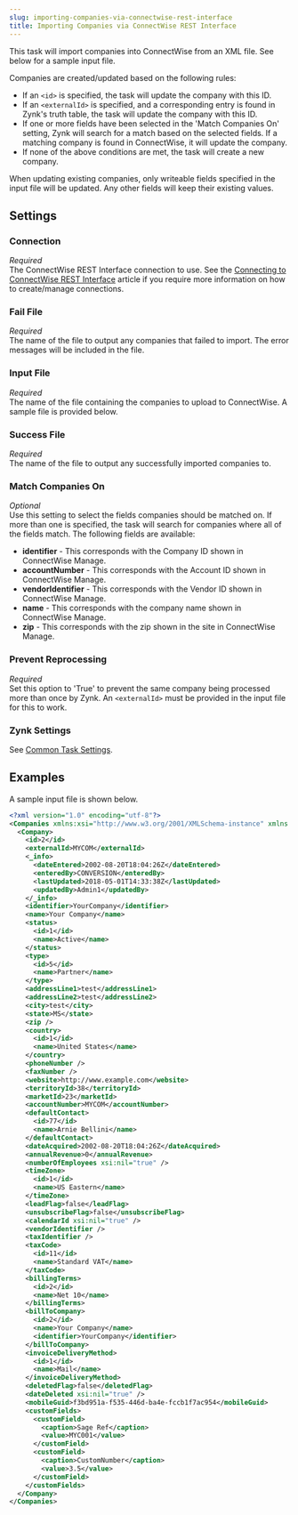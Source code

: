 ```yaml
---
slug: importing-companies-via-connectwise-rest-interface
title: Importing Companies via ConnectWise REST Interface
---
```

This task will import companies into ConnectWise from an XML file. See below for a sample input file. 

Companies are created/updated based on the following rules:
* If an `<id>` is specified, the task will update the company with this ID.
* If an `<externalId>` is specified, and a corresponding entry is found in Zynk's truth table, the task will update the company with this ID.
* If one or more fields have been selected in the 'Match Companies On' setting, Zynk will search for a match based on the selected fields. If a matching company is found in ConnectWise, it will update the company.
* If none of the above conditions are met, the task will create a new company.

When updating existing companies, only writeable fields specified in the input file will be updated. Any other fields will keep their existing values.

## Settings
### Connection
_Required_  
The ConnectWise REST Interface connection to use. See the [Connecting to ConnectWise REST Interface](connecting-to-connectwise-rest-interface) article if you require more information on how to create/manage connections.

### Fail File
_Required_  
The name of the file to output any companies that failed to import. The error messages will be included in the file.

### Input File
_Required_  
The name of the file containing the companies to upload to ConnectWise. A sample file is provided below.

### Success File
_Required_  
The name of the file to output any successfully imported companies to.

### Match Companies On
_Optional_  
Use this setting to select the fields companies should be matched on. If more than one is specified, the task will search for companies where all of the fields match. The following fields are available:
* __identifier__ - This corresponds with the Company ID shown in ConnectWise Manage.
* __accountNumber__ - This corresponds with the Account ID shown in ConnectWise Manage.
* __vendorIdentifier__ - This corresponds with the Vendor ID shown in ConnectWise Manage.
* __name__ - This corresponds with the company name shown in ConnectWise Manage.
* __zip__ - This corresponds with the zip shown in the site in ConnectWise Manage.

### Prevent Reprocessing
_Required_  
Set this option to 'True' to prevent the same company being processed more than once by Zynk. An `<externalId>` must be provided in the input file for this to work.

### Zynk Settings
See [Common Task Settings](common-task-settings).

## Examples
A sample input file is shown below.
```xml
<?xml version="1.0" encoding="utf-8"?>
<Companies xmlns:xsi="http://www.w3.org/2001/XMLSchema-instance" xmlns:xsd="http://www.w3.org/2001/XMLSchema">
  <Company>
    <id>2</id>
    <externalId>MYCOM</externalId>
    <_info>
      <dateEntered>2002-08-20T18:04:26Z</dateEntered>
      <enteredBy>CONVERSION</enteredBy>
      <lastUpdated>2018-05-01T14:33:38Z</lastUpdated>
      <updatedBy>Admin1</updatedBy>
    </_info>
    <identifier>YourCompany</identifier>
    <name>Your Company</name>
    <status>
      <id>1</id>
      <name>Active</name>
    </status>
    <type>
      <id>5</id>
      <name>Partner</name>
    </type>
    <addressLine1>test</addressLine1>
    <addressLine2>test</addressLine2>
    <city>test</city>
    <state>MS</state>
    <zip />
    <country>
      <id>1</id>
      <name>United States</name>
    </country>
    <phoneNumber />
    <faxNumber />
    <website>http://www.example.com</website>
    <territoryId>38</territoryId>
    <marketId>23</marketId>
    <accountNumber>MYCOM</accountNumber>
    <defaultContact>
      <id>77</id>
      <name>Arnie Bellini</name>
    </defaultContact>
    <dateAcquired>2002-08-20T18:04:26Z</dateAcquired>
    <annualRevenue>0</annualRevenue>
    <numberOfEmployees xsi:nil="true" />
    <timeZone>
      <id>1</id>
      <name>US Eastern</name>
    </timeZone>
    <leadFlag>false</leadFlag>
    <unsubscribeFlag>false</unsubscribeFlag>
    <calendarId xsi:nil="true" />
    <vendorIdentifier />
    <taxIdentifier />
    <taxCode>
      <id>11</id>
      <name>Standard VAT</name>
    </taxCode>
    <billingTerms>
      <id>2</id>
      <name>Net 10</name>
    </billingTerms>
    <billToCompany>
      <id>2</id>
      <name>Your Company</name>
      <identifier>YourCompany</identifier>
    </billToCompany>
    <invoiceDeliveryMethod>
      <id>1</id>
      <name>Mail</name>
    </invoiceDeliveryMethod>
    <deletedFlag>false</deletedFlag>
    <dateDeleted xsi:nil="true" />
    <mobileGuid>f3bd951a-f535-446d-ba4e-fccb1f7ac954</mobileGuid>
    <customFields>
      <customField>
        <caption>Sage Ref</caption>
        <value>MYC001</value>
      </customField>
      <customField>
        <caption>CustomNumber</caption>
        <value>3.5</value>
      </customField>
    </customFields>
  </Company>
</Companies>
```

